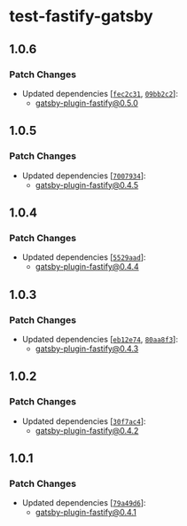 # test-fastify-gatsby

## 1.0.6

### Patch Changes

- Updated dependencies [[`fec2c31`](https://github.com/gatsby-uc/plugins/commit/fec2c31d1d64a51d6b99297ff0c1345ec2f4bad3), [`09bb2c2`](https://github.com/gatsby-uc/plugins/commit/09bb2c272f7127a732e1ad54d2b8fb38db054523)]:
  - gatsby-plugin-fastify@0.5.0

## 1.0.5

### Patch Changes

- Updated dependencies [[`7007934`](https://github.com/gatsby-uc/plugins/commit/700793427bf754a8449717179d51dabe76096d81)]:
  - gatsby-plugin-fastify@0.4.5

## 1.0.4

### Patch Changes

- Updated dependencies [[`5529aad`](https://github.com/gatsby-uc/plugins/commit/5529aadf0f65c4b0c193131d606c3ce7d8d06651)]:
  - gatsby-plugin-fastify@0.4.4

## 1.0.3

### Patch Changes

- Updated dependencies [[`eb12e74`](https://github.com/gatsby-uc/plugins/commit/eb12e74e05268ee7778f00711772749cd7d8ab6c), [`80aa8f3`](https://github.com/gatsby-uc/plugins/commit/80aa8f39c79bed433b47dad39810767710d0bdd2)]:
  - gatsby-plugin-fastify@0.4.3

## 1.0.2

### Patch Changes

- Updated dependencies [[`30f7ac4`](https://github.com/gatsby-uc/plugins/commit/30f7ac4bb5c39374b79ed900b3aab60f9c44774a)]:
  - gatsby-plugin-fastify@0.4.2

## 1.0.1

### Patch Changes

- Updated dependencies [[`79a49d6`](https://github.com/gatsby-uc/plugins/commit/79a49d63ef6fbb9ad997545e9e692f16b9e04ec3)]:
  - gatsby-plugin-fastify@0.4.1

